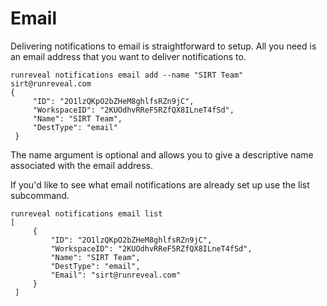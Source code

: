 # Email

Delivering notifications to email is straightforward to setup. All you need is an email address that you want to deliver notifications to.

```
runreveal notifications email add --name "SIRT Team" sirt@runreveal.com
{
     "ID": "2O1lzQKpO2bZHeM8ghlfsRZn9jC",
     "WorkspaceID": "2KUOdhvRReF5RZfQX8ILneT4fSd",
     "Name": "SIRT Team",
     "DestType": "email"
 }
```

The name argument is optional and allows you to give a descriptive name associated with the email address.

If you'd like to see what email notifications are already set up use the list subcommand.

```
runreveal notifications email list                  
[
     {
         "ID": "2O1lzQKpO2bZHeM8ghlfsRZn9jC",
         "WorkspaceID": "2KUOdhvRReF5RZfQX8ILneT4fSd",
         "Name": "SIRT Team",
         "DestType": "email",
         "Email": "sirt@runreveal.com"
     }
 ]
```
